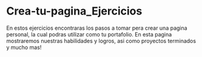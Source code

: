 # Crea-tu-pagina_Ejercicios

En estos ejercicios encontraras los pasos a tomar pera crear una pagina personal, la cual podras utilizar como tu portafolio.
En esta pagina mostraremos nuestras habilidades y logros, asi como proyectos terminados y mucho mas!
